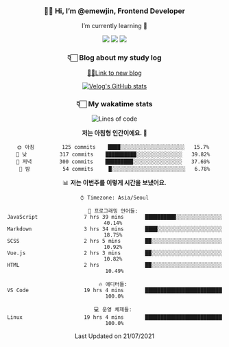 <div align='center'>
  
### 👋🏻 Hi, I’m @emewjin, Frontend Developer 
I’m currently learning 🌱 
    
  <img src="https://img.shields.io/badge/javascript-F7DF1E?style=for-the-badge&logo=javascript&logoColor=black"/>
  <img src="https://img.shields.io/badge/react.js-61DAFB?style=for-the-badge&logo=react&logoColor=black"/>
    <img src="https://img.shields.io/badge/vue.js-4FC08D?style=for-the-badge&logo=vue.js&logoColor=white"/>

### 👇🏻 Blog about my study log
  [🏃🏻Link to new blog](https://emewjin.github.io/)  
  
 [![Velog's GitHub stats](https://velog-readme-stats.vercel.app/api?name=1703979&tag=javascript)](https://github.com/eungyeole/velog-readme-stats)


### 👇🏻 My wakatime stats  
  
<!--START_SECTION:waka-->
![Lines of code](https://img.shields.io/badge/%EC%A0%80%EB%8A%94%20%EC%97%AC%ED%83%9C%EA%B9%8C%EC%A7%80%20-68101%20%EC%A4%84%EC%9D%98%20%EC%BD%94%EB%93%9C%EB%A5%BC%20%EC%9E%91%EC%84%B1%ED%96%88%EC%96%B4%EC%9A%94.-blue)

**저는 아침형 인간이에요. 🐤** 

```text
🌞 아침         125 commits    ████░░░░░░░░░░░░░░░░░░░░░   15.7% 
🌆 낮　         317 commits    ██████████░░░░░░░░░░░░░░░   39.82% 
🌃 저녁         300 commits    █████████░░░░░░░░░░░░░░░░   37.69% 
🌙 밤　         54 commits     █░░░░░░░░░░░░░░░░░░░░░░░░   6.78%

```


📊 **저는 이번주를 이렇게 시간을 보냈어요.** 

```text
⌚︎ Timezone: Asia/Seoul

💬 프로그래밍 언어들: 
JavaScript               7 hrs 39 mins       ██████████░░░░░░░░░░░░░░░   40.14% 
Markdown                 3 hrs 34 mins       ████░░░░░░░░░░░░░░░░░░░░░   18.75% 
SCSS                     2 hrs 5 mins        ██░░░░░░░░░░░░░░░░░░░░░░░   10.92% 
Vue.js                   2 hrs 3 mins        ██░░░░░░░░░░░░░░░░░░░░░░░   10.82% 
HTML                     2 hrs               ██░░░░░░░░░░░░░░░░░░░░░░░   10.49%

🔥 에디터들: 
VS Code                  19 hrs 4 mins       █████████████████████████   100.0%

💻 운영 체제들: 
Linux                    19 hrs 4 mins       █████████████████████████   100.0%

```


 Last Updated on 21/07/2021
<!--END_SECTION:waka-->
 </div>
<!---
Emewjin/Emewjin is a ✨ special ✨ repository because its `README.md` (this file) appears on your GitHub profile.
You can click the Preview link to take a look at your changes.
--->

